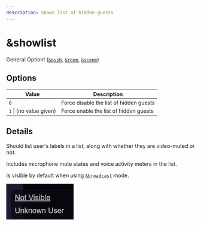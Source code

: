 ```yaml
---
description: Shows list of hidden guests
---
```


# \&showlist

General Option! ([`&push`](push.md), [`&room`](../general-settings/room.md), [`&scene`](../advanced-settings/view-parameters/scene.md))

## Options

| Value                   | Description                             |
| ----------------------- | --------------------------------------- |
| `0`                     | Force disable the list of hidden guests |
| `1` \| (no value given) | Force enable the list of hidden guests  |

## Details

Should list user's labels in a list, along with whether they are video-muted or not.&#x20;

Includes microphone mute states and voice activity meters in the list.

Is visible by default when using [`&broadcast`](../advanced-settings/view-parameters/broadcast.md) mode.

![](<../.gitbook/assets/image (1).png>)
